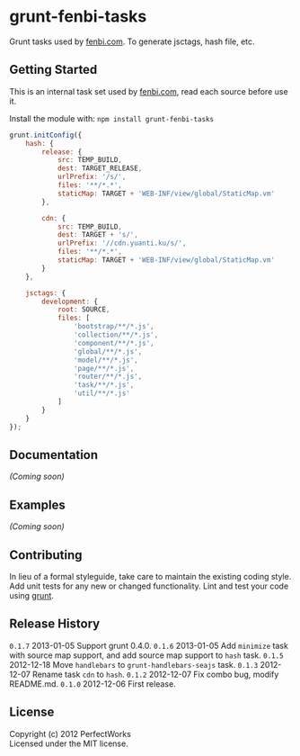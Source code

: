 # grunt-fenbi-tasks

Grunt tasks used by [fenbi.com]. To generate jsctags, hash file, etc.

## Getting Started
This is an internal task set used by [fenbi.com], read each source before use it.

Install the module with: `npm install grunt-fenbi-tasks`

```javascript
grunt.initConfig({
    hash: {
        release: {
            src: TEMP_BUILD,
            dest: TARGET_RELEASE,
            urlPrefix: '/s/',
            files: '**/*.*',
            staticMap: TARGET + 'WEB-INF/view/global/StaticMap.vm'
        },

        cdn: {
            src: TEMP_BUILD,
            dest: TARGET + 's/',
            urlPrefix: '//cdn.yuanti.ku/s/',
            files: '**/*.*',
            staticMap: TARGET + 'WEB-INF/view/global/StaticMap.vm'
        }
    },

    jsctags: {
        development: {
            root: SOURCE,
            files: [
                'bootstrap/**/*.js',
                'collection/**/*.js',
                'component/**/*.js',
                'global/**/*.js',
                'model/**/*.js',
                'page/**/*.js',
                'router/**/*.js',
                'task/**/*.js',
                'util/**/*.js'
            ]
        }
    }
});
```

## Documentation
_(Coming soon)_

## Examples
_(Coming soon)_

## Contributing
In lieu of a formal styleguide, take care to maintain the existing coding style. Add unit tests for any new or changed functionality. Lint and test your code using [grunt](https://github.com/gruntjs/grunt).

## Release History

`0.1.7` 2013-01-05 Support grunt 0.4.0.
`0.1.6` 2013-01-05 Add `minimize` task with source map support, and add source map support to `hash` task.
`0.1.5` 2012-12-18 Move `handlebars` to `grunt-handlebars-seajs` task.
`0.1.3` 2012-12-07 Rename task `cdn` to `hash`.
`0.1.2` 2012-12-07 Fix combo bug, modify README.md.
`0.1.0` 2012-12-06 First release.

## License
Copyright (c) 2012 PerfectWorks  
Licensed under the MIT license.

[fenbi.com]: http://fenbi.com
[SeaJS]: http://seajs.org
